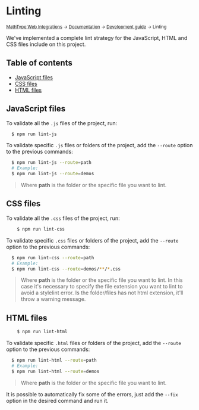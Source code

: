 # Linting

<small>[MathType Web Integrations](../../../README.md) → [Documentation](../../README.md) → [Development guide](../README.md) → Linting</small>

We've implemented a complete lint strategy for the JavaScript, HTML and CSS files include on this project.

## Table of contents

- [JavaScript files](#javascript-files)
- [CSS files](#css-files)
- [HTML files](#html-files)

## JavaScript files

To validate all the `.js` files of the project, run:

```sh
  $ npm run lint-js
```

To validate specific `.js` files or folders of the project, add the `--route` option to the previous commands:

```sh
  $ npm run lint-js --route=path
  # Example:
  $ npm run lint-js --route=demos
```

> Where **path** is the folder or the specific file you want to lint.

## CSS files

To validate all the `.css` files of the project, run:

```sh
    $ npm run lint-css
```

To validate specific `.css` files or folders of the project, add the `--route` option to the previous commands:

```sh
  $ npm run lint-css --route=path
  # Example:
  $ npm run lint-css --route=demos/**/*.css
```

> Where **path** is the folder or the specific file you want to lint.
> In this case it's necessary to specify the file extension you want to lint to avoid a stylelint error. Is the folder/files has not html extension, it'll throw a warning message.

## HTML files

```sh
    $ npm run lint-html
```

To validate specific `.html` files or folders of the project, add the `--route` option to the previous commands:

```sh
  $ npm run lint-html --route=path
  # Example:
  $ npm run lint-html --route=demos
```

> Where **path** is the folder or the specific file you want to lint.

It is possible to automatically fix some of the errors, just add the `--fix` option in the desired command and run it.

